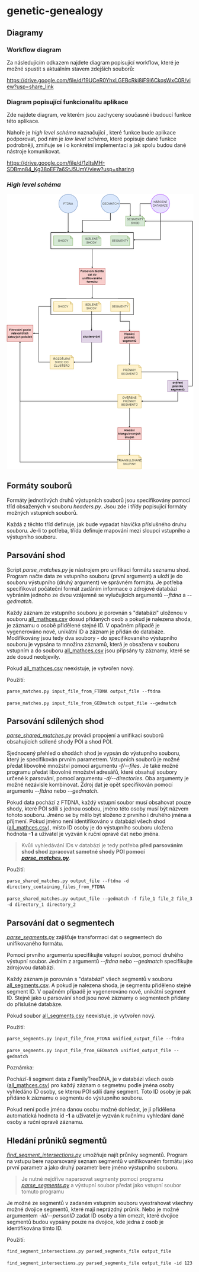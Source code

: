 # genetic-genealogy

## Diagramy

### Workflow diagram
Za následujícím odkazem najdete diagram 
popisující workflow, které je možné spustit s 
aktuálním stavem zdejších souborů:

https://drive.google.com/file/d/19UCeR0YhxLGEBcRki8iF9l6CkqsWxC0R/view?usp=share_link 

### Diagram popisující funkcionalitu aplikace
Zde najdete diagram, ve kterém jsou zachyceny současné i budoucí funkce 
této aplikace. 

Nahoře je _high level schéma_ naznačující , které funkce bude aplikace podporovat, pod ním
je _low level schéma_, které popisuje dané funkce podrobněji, zmiňuje se i o konkrétní implementaci 
a jak spolu budou dané nástroje komunikovat.

https://drive.google.com/file/d/1zltsMH-SDBmn84_Kg38oEF7a6StJ5UmY/view?usp=sharing

### _High level schéma_
![high level scheme](high_level_scheme.png) 

## Formáty souborů
Formáty jednotlivých druhů výstupních souborů jsou specifikovány
pomocí tříd obsažených v souboru *headers.py*.
Jsou zde i třídy popisující formáty možných vstupních souborů.

Každá z těchto tříd definuje, jak bude vypadat hlavička příslušného druhu souboru.
Je-li to potřeba, třída definuje mapování mezi sloupci vstupního a výstupního souboru.

## Parsování shod
Script *parse_matches.py* je nástrojem pro unifikaci formátu seznamu shod.
Program načte data ze vstupního souboru (první argument) a uloží je do
souboru výstupního (druhý argument) ve správném formátu.
Je potřeba specifikovat počáteční formát zadáním informace
o zdrojové databázi vybráním jednoho ze dvou vzájemně se vylučujících argumentů
*--ftdna* a *--gedmatch.*

Každý záznam ze vstupního souboru je porovnán s "databází" uloženou v souboru
[all_mathces.csv](data/all_matches.csv) dosud přidaných osob
a pokud je nalezena shoda, je záznamu o osobě přidělené stejné ID.
V opačném případě je vygenerováno nové, unikátní ID a záznam je přidán do databáze.
Modifikovány jsou tedy dva soubory - do specifikovaného výstupního souboru 
je vypsána ta množina záznamů, která je obsažena v souboru vstupním a do souboru
[all_mathces.csv](data/all_matches.csv) jsou připsány ty záznamy, které se zde dosud neobjevily.

Pokud [all_mathces.csv](data/all_matches.csv) neexistuje, je vytvořen nový. 

Použití:

    parse_matches.py input_file_from_FTDNA output_file --ftdna

    parse_matches.py input_file_from_GEDmatch output_file --gedmatch

## Parsování sdílených shod
*[parse_shared_matches.py](source/usage/parse/parse_shared_matches.py)* provádí propojení a unifikaci souborů obsahujících
sdílené shody POI a shod POI.

Sjednocený přehled o shodách shod je vypsán do výstupního souboru, 
který je specifikován prvním parametrem.
Vstupních souborů je možné předat libovolné množství pomocí argumentu *-f/--files*.
Je také možné programu předat libovolné množství adresářů, které obsahují soubory určené k parsování,
pomocí argumentu *-d/--directories*.
Oba argumenty je možné nezávisle kombinovat.
Zdroj dat je opět specifikován pomocí argumentu *--ftdna* nebo *--gedmatch*.

Pokud data pochází z FTDNA, každý vstupní soubor musí obsahovat pouze shody,
které POI sdílí s jednou osobou,
jméno této osoby musí být názvem tohoto souboru.
Jméno se by mělo být složeno z prvního i druhého jména a příjmení.
Pokud jméno není identifikováno v databázi všech shod ([all_mathces.csv](data/all_matches.csv)),
místo ID osoby je do výstupního souboru uložena hodnota **-1** a uživatel
je vyzván k ruční opravě dat nebo jména.

> Kvůli vyhledávání IDs v databázi je tedy potřeba **před parsováním
> shod shod zpracovat samotné shody POI
pomocí *[parse_matches.py](source/usage/parse/parse_matches.py)***.

Použití:

    parse_shared_matches.py output_file --ftdna -d directory_containing_files_from_FTDNA

    parse_shared_matches.py output_file --gedmatch -f file_1 file_2 file_3 -d directory_1 directory_2

## Parsování dat o segmentech
*[parse_segments.py](source/usage/parse/parse_segments.py)* zajišťuje transformaci dat o segmentech do unifikovaného formátu.

Pomocí prvního argumentu specifikujte vstupní soubor, pomocí druhého výstupní soubor.
Jedním z argumentů *--ftdna* nebo *--gedmatch* specifikujte zdrojovou databázi.

Každý záznam je porovnán s "databází" všech segmentů v souboru [all_segments.csv](data/all_segments.csv). A pokud je nalezena shoda, je segmentu přiděleno stejné segment
ID. V opačném případě je vygenerováno nové, unikátní segment ID.
Stejně jako u parsování shod jsou nové záznamy o segmentech přidány do příslušné databáze.

Pokud soubor [all_segments.csv](data/all_segments.csv) neexistuje, je vytvořen nový.

Použití:

    parse_segments.py input_file_from_FTDNA unified_output_file --ftdna

    parse_segments.py input_file_from_GEDmatch unified_output_file --gedmatch

Poznámka:

Pochází-li segment data z FamilyTreeDNA, je  v databázi všech osob ([all_mathces.csv](data/all_matches.csv))
pro každý záznam o segmetnu podle jména
osoby vyhledáno ID osoby, se kterou POI sdílí daný segment.
Toto ID osoby je pak přidáno k záznamu o segmentu do výstupního souboru.

Pokud není podle jména danou osobu možné dohledat, je jí přidělena automatická hodnota id
**-1** a uživatel je vyzván k ručnímu vyhledání dané osoby a ruční opravě záznamu.

## Hledání průniků segmentů
*[find_segment_intersections.py](source/usage/find_segment_intersections.py)* umožňuje najít průniky segmentů.
Program na vstupu bere naparsovaný seznam segmentů v unifikovaném formátu
jako první parametr a jako druhý parametr bere jméno výstupního souboru.

>Je nutné nejdříve naparsovat segmenty pomocí programu *[parse_segments.py](source/usage/parse/parse_segments.py)*
> a výstupní soubor předat jako vstupní soubor tomuto programu

Je možné ze segmentů v zadaném vstupním souboru vyextrahovat všechny možné 
dvojice segmentů, které mají neprázdný průnik.
Nebo je možné argumentem *-id/--personID* zadat ID osoby a tím omezit,
které dvojice segmentů budou vypsány pouze na dvojice, kde jedna z osob je
identifikována tímto ID.

Použití:

    find_segment_intersections.py parsed_segments_file output_file

    find_segment_intersections.py parsed_segments_file output_file -id 123

